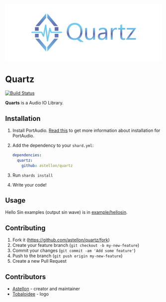 <p align="center"><img src="/logo/logotype-horizontal.png"></p>

# Quartz

[![Build Status](https://travis-ci.org/astellon/quartz.svg?branch=master)](https://travis-ci.org/astellon/quartz)

**Quarts** is a Audio IO Library.

## Installation

1. Install PortAudio. [Read this](http://portaudio.com/docs/v19-doxydocs/tutorial_start.html) to get more information about installation for PortAudio.

2. Add the dependency to your `shard.yml`:

   ```yaml
   dependencies:
     quartz:
       github: astellon/quartz
   ```

3. Run `shards install`

4. Write your code!

## Usage

Hello Sin examples (output sin wave) is in [example/hellosin](https://github.com/astellon/quartz).

## Contributing

1. Fork it (<https://github.com/astellon/quartz/fork>)
2. Create your feature branch (`git checkout -b my-new-feature`)
3. Commit your changes (`git commit -am 'Add some feature'`)
4. Push to the branch (`git push origin my-new-feature`)
5. Create a new Pull Request

## Contributors

- [Astellon](https://github.com/astellon) - creator and maintainer
- [Tobaloidee](https://github.com/Tobaloidee) - logo

